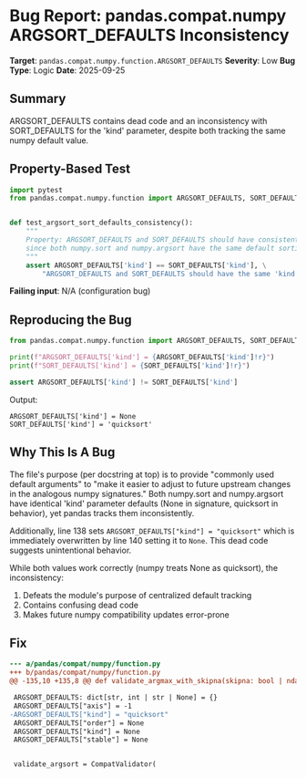 # Bug Report: pandas.compat.numpy ARGSORT_DEFAULTS Inconsistency

**Target**: `pandas.compat.numpy.function.ARGSORT_DEFAULTS`
**Severity**: Low
**Bug Type**: Logic
**Date**: 2025-09-25

## Summary

ARGSORT_DEFAULTS contains dead code and an inconsistency with SORT_DEFAULTS for the 'kind' parameter, despite both tracking the same numpy default value.

## Property-Based Test

```python
import pytest
from pandas.compat.numpy.function import ARGSORT_DEFAULTS, SORT_DEFAULTS


def test_argsort_sort_defaults_consistency():
    """
    Property: ARGSORT_DEFAULTS and SORT_DEFAULTS should have consistent 'kind' values
    since both numpy.sort and numpy.argsort have the same default sorting algorithm.
    """
    assert ARGSORT_DEFAULTS['kind'] == SORT_DEFAULTS['kind'], \
        "ARGSORT_DEFAULTS and SORT_DEFAULTS should have the same 'kind' default"
```

**Failing input**: N/A (configuration bug)

## Reproducing the Bug

```python
from pandas.compat.numpy.function import ARGSORT_DEFAULTS, SORT_DEFAULTS

print(f"ARGSORT_DEFAULTS['kind'] = {ARGSORT_DEFAULTS['kind']!r}")
print(f"SORT_DEFAULTS['kind'] = {SORT_DEFAULTS['kind']!r}")

assert ARGSORT_DEFAULTS['kind'] != SORT_DEFAULTS['kind']
```

Output:
```
ARGSORT_DEFAULTS['kind'] = None
SORT_DEFAULTS['kind'] = 'quicksort'
```

## Why This Is A Bug

The file's purpose (per docstring at top) is to provide "commonly used default arguments" to "make it easier to adjust to future upstream changes in the analogous numpy signatures." Both numpy.sort and numpy.argsort have identical 'kind' parameter defaults (None in signature, quicksort in behavior), yet pandas tracks them inconsistently.

Additionally, line 138 sets `ARGSORT_DEFAULTS["kind"] = "quicksort"` which is immediately overwritten by line 140 setting it to `None`. This dead code suggests unintentional behavior.

While both values work correctly (numpy treats None as quicksort), the inconsistency:
1. Defeats the module's purpose of centralized default tracking
2. Contains confusing dead code
3. Makes future numpy compatibility updates error-prone

## Fix

```diff
--- a/pandas/compat/numpy/function.py
+++ b/pandas/compat/numpy/function.py
@@ -135,10 +135,8 @@ def validate_argmax_with_skipna(skipna: bool | ndarray | None, args, kwargs) -

 ARGSORT_DEFAULTS: dict[str, int | str | None] = {}
 ARGSORT_DEFAULTS["axis"] = -1
-ARGSORT_DEFAULTS["kind"] = "quicksort"
 ARGSORT_DEFAULTS["order"] = None
 ARGSORT_DEFAULTS["kind"] = None
 ARGSORT_DEFAULTS["stable"] = None


 validate_argsort = CompatValidator(
```